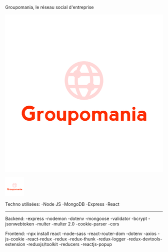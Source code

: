 Groupomania, le réseau social d'entreprise

![image de groupomania](frontend/public/img/log.png?raw=true)

<img src="frontend/public/img/log.png" height="60" width="60" >

Techno utilisées:
-Node JS
-MongoDB
-Express
-React

---

Backend:
-express
-nodemon
-dotenv
-mongoose
-validator
-bcrypt
-jsonwebtoken
-multer
-multer 2.0
-cookie-parser
-cors

Frontend:
-npx install react
-node-sass
-react-router-dom
-dotenv
-axios
-js-cookie
-react-redux
-redux
-redux-thunk
-redux-logger
-redux-devtools-extension
-reduxjs/toolkit
-reducers
-reactjs-popup
